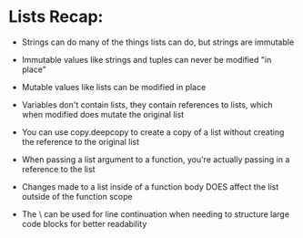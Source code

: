 # Lists Recap:

- Strings can do many of the things lists can do, but strings are immutable

- Immutable values like strings and tuples can never be modified "in place"

- Mutable values like lists can be modified in place

- Variables don't contain lists, they contain references to lists, which when modified does mutate the original list

- You can use copy.deepcopy to create a copy of a list without creating the reference to the original list

- When passing a list argument to a function, you're actually passing in a reference to the list

- Changes made to a list inside of a function body DOES affect the list outside of the function scope

- The \ can be used for line continuation when needing to structure large code blocks for better readability

